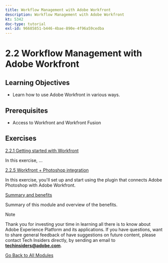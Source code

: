 ```yaml
---
title: Workflow Management with Adobe Workfront
description: Workflow Management with Adobe Workfront
kt: 5342
doc-type: tutorial
exl-id: 96685851-b446-4bae-890e-4f96a59cedba
---
```

# 2.2 Workflow Management with Adobe Workfront

## Learning Objectives

- Learn how to use Adobe Workfront in various ways.

## Prerequisites

- Access to Workfront and Workfront Fusion 

## Exercises

[2.2.1 Getting started with Workfront](./ex1.md)

In this exercise, ...

[2.2.5 Workfront + Photoshop integration](./ex5.md)

In this exercise, you'll set up and start using the plugin that connects Adobe Photoshop with Adobe Workfront.

[Summary and benefits](./summary.md)

Summary of this module and overview of the benefits.

>[!NOTE]
>
>Thank you for investing your time in learning all there is to know about Adobe Experience Platform and its applications. If you have questions, want to share general feedback of have suggestions on future content, please contact Tech Insiders directly, by sending an email to **techinsiders@adobe.com**.

[Go Back to All Modules](../../../overview.md)
